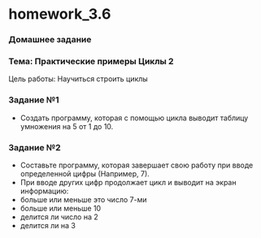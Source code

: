 # homework_3.6

### Домашнее задание

### Тема: Практические примеры Циклы 2

Цель работы: Научиться строить циклы

### Задание №1

* Создать программу, которая с помощью цикла выводит таблицу умножения на 5 от 1 до 10.

### Задание №2

 * Составьте программу, которая завершает свою работу при вводе определенной цифры (Например, 7).
 * При вводе других цифр продолжает цикл и выводит на экран информацию:
 * больше или меньше это число 7-ми
 * больше или меньше 10
 * делится ли число на 2
 * делится ли на 3
